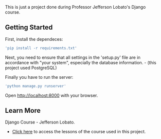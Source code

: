 This is just a project done during Professor Jefferson Lobato's Django course.

## Getting Started

First, install the dependeces:

```bash
'pip install -r requirements.txt'
```

Next, you need to ensure that all settings in the 'setup.py' file are in accordance with "your system", especially the database information. - (this project used PostgreSQL)

Finally you have to run the server:

```bash
'python manage.py runserver'
```

Open [http://localhost:8000](http://localhost:8000) with your browser.


## Learn More
Django Course - Jefferson Lobato.

- [Click here](https://www.youtube.com/watch?v=ZNFVFTqaL60&list=PLLVddSbilcumgeyk0z6ko5U_FYPfbRO2C&index=1) to access the lessons of the course used in this project.
